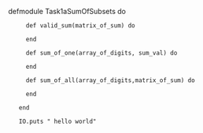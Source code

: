 defmodule Task1aSumOfSubsets do
      
         def valid_sum(matrix_of_sum) do

         end

         def sum_of_one(array_of_digits, sum_val) do

         end
     
         def sum_of_all(array_of_digits,matrix_of_sum) do

         end
         
       end
       
       IO.puts " hello world"



